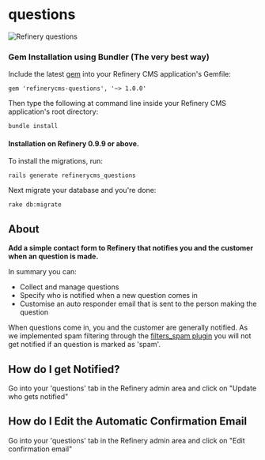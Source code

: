 # questions

![Refinery questions](http://refinerycms.com/system/images/BAhbBlsHOgZmSSIqMjAxMS8wNS8wMS8wNF81MF8wMV81MDlfaW5xdWlyaWVzLnBuZwY6BkVU/questions.png)

### Gem Installation using Bundler (The very best way)

Include the latest [gem](http://rubygems.org/gems/refinerycms-questions) into your Refinery CMS application's Gemfile:

    gem 'refinerycms-questions', '~> 1.0.0'

Then type the following at command line inside your Refinery CMS application's root directory:

    bundle install

#### Installation on Refinery 0.9.9 or above.

To install the migrations, run:

    rails generate refinerycms_questions

Next migrate your database and you're done:

    rake db:migrate

## About

__Add a simple contact form to Refinery that notifies you and the customer when an question is made.__

In summary you can:

* Collect and manage questions
* Specify who is notified when a new question comes in
* Customise an auto responder email that is sent to the person making the question

When questions come in, you and the customer are generally notified. As we implemented spam filtering through the [filters_spam plugin](https://github.com/resolve/filters_spam#readme) you will not get notified if an question is marked as 'spam'.

## How do I get Notified?

Go into your 'questions' tab in the Refinery admin area and click on "Update who gets notified"

## How do I Edit the Automatic Confirmation Email

Go into your 'questions' tab in the Refinery admin area and click on "Edit confirmation email"